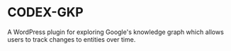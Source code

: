 # CODEX-GKP
 A WordPress plugin for exploring Google's knowledge graph which allows users to track changes to entities over time.

